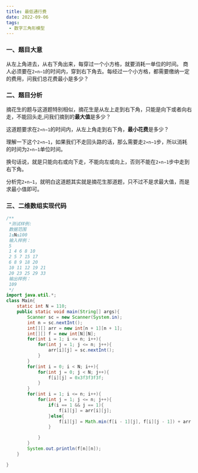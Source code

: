 ```yaml
---
title: 最低通行费
date: 2022-09-06
tags:
 - 数字三角形模型
---
```


### 一、题目大意

从左上角进去，从右下角出来，每穿过一个小方格，就要消耗一单位的时间。
商人必须要在`2∗n−1`的时间内，穿到右下角去。每经过一个小方格，都需要缴纳一定的费用，问我们总花费最小是多少？

### 二、题目分析

摘花生的题与这道题特别相似，摘花生是从左上走到右下角，只能是向下或者向右走，不能回头走,问我们摘到的**最大值**是多少？

这道题要求在`2∗n−1`的时间内，从左上角走到右下角，**最小花费**是多少？

理解一下这个`2∗n−1`，如果我们不走回头路的话，那么需要走`2∗n−1`步，所以消耗的时间为`2∗n−1`单位时间。

换句话说，就是只能向右或向下走，不能向左或向上，否则不能在`2∗n−1`步中走到右下角。

分析完`2∗n−1`，就明白这道题其实就是摘花生那道题，只不过不是求最大值，而是求最小值即可。

### 三、二维数组实现代码

```java
/**
 *测试样例:
 数据范围
 1≤N≤100
 输入样例：
 5
 1 4 6 8 10
 2 5 7 15 17
 6 8 9 18 20
 10 11 12 19 21
 20 23 25 29 33
 输出样例：
 109
 */
import java.util.*;
class Main{
    static int N = 110;
    public static void main(String[] args){
        Scanner sc = new Scanner(System.in);
        int n = sc.nextInt();
        int[][] arr = new int[n + 1][n + 1];
        int[][] f = new int[N][N];
        for(int i = 1; i <= n; i++){
            for(int j = 1; j <= n; j++){
                arr[i][j] = sc.nextInt();
            }
        }
        for(int i = 0; i < N; i++){
            for(int j = 0; j < N; j++){
                f[i][j] = 0x3f3f3f3f;
            }
        }
        for(int i = 1; i <= n; i++){
            for(int j = 1; j <= n; j++){
                if(i == 1 && j == 1){
                    f[i][j] = arr[i][j];
                }else{
                    f[i][j] = Math.min(f[i - 1][j], f[i][j - 1]) + arr[i][j];
                }

            }
        }
        System.out.println(f[n][n]);
    }

}
```


